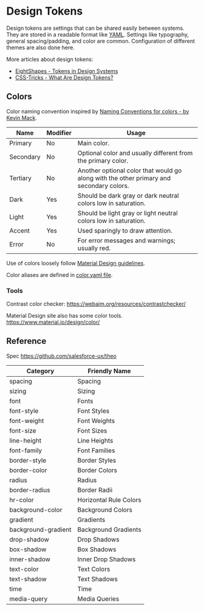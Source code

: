 # Design Tokens

Design tokens are settings that can be shared easily between systems. They are
stored in a readable format like [YAML](https://en.wikipedia.org/wiki/YAML).
Settings like typography, general spacing/padding, and color are common.
Configuration of different themes are also done here.

More articles about design tokens:

- [EightShapes - Tokens in Design Systems](https://medium.com/eightshapes-llc/tokens-in-design-systems-25dd82d58421)
- [CSS-Tricks - What Are Design Tokens?](https://css-tricks.com/what-are-design-tokens/)

## Colors

Color naming convention inspired by [Naming Conventions for colors - by Kevin Mack](http://codepen.io/nicetransition/pen/QjwbRg).

| Name      | Modifier | Usage                                                                                   |
| --------- | -------- | --------------------------------------------------------------------------------------- |
| Primary   | No       | Main color.                                                                             |
| Secondary | No       | Optional color and usually different from the primary color.                            |
| Tertiary  | No       | Another optional color that would go along with the other primary and secondary colors. |
| Dark      | Yes      | Should be dark gray or dark neutral colors low in saturation.                           |
| Light     | Yes      | Should be light gray or light neutral colors low in saturation.                         |
| Accent    | Yes      | Used sparingly to draw attention.                                                       |
| Error     | No       | For error messages and warnings; usually red.                                           |

Use of colors loosely follow [Material Design guidelines](https://www.material.io/design/color/).

Color aliases are defined in [color.yaml file](./color.yaml).

### Tools

Contrast color checker:
https://webaim.org/resources/contrastchecker/

Material Design site also has some color tools.
https://www.material.io/design/color/

## Reference

Spec
https://github.com/salesforce-ux/theo

| Category            | Friendly Name          |
| ------------------- | ---------------------- |
| spacing             | Spacing                |
| sizing              | Sizing                 |
| font                | Fonts                  |
| font-style          | Font Styles            |
| font-weight         | Font Weights           |
| font-size           | Font Sizes             |
| line-height         | Line Heights           |
| font-family         | Font Families          |
| border-style        | Border Styles          |
| border-color        | Border Colors          |
| radius              | Radius                 |
| border-radius       | Border Radii           |
| hr-color            | Horizontal Rule Colors |
| background-color    | Background Colors      |
| gradient            | Gradients              |
| background-gradient | Background Gradients   |
| drop-shadow         | Drop Shadows           |
| box-shadow          | Box Shadows            |
| inner-shadow        | Inner Drop Shadows     |
| text-color          | Text Colors            |
| text-shadow         | Text Shadows           |
| time                | Time                   |
| media-query         | Media Queries          |
